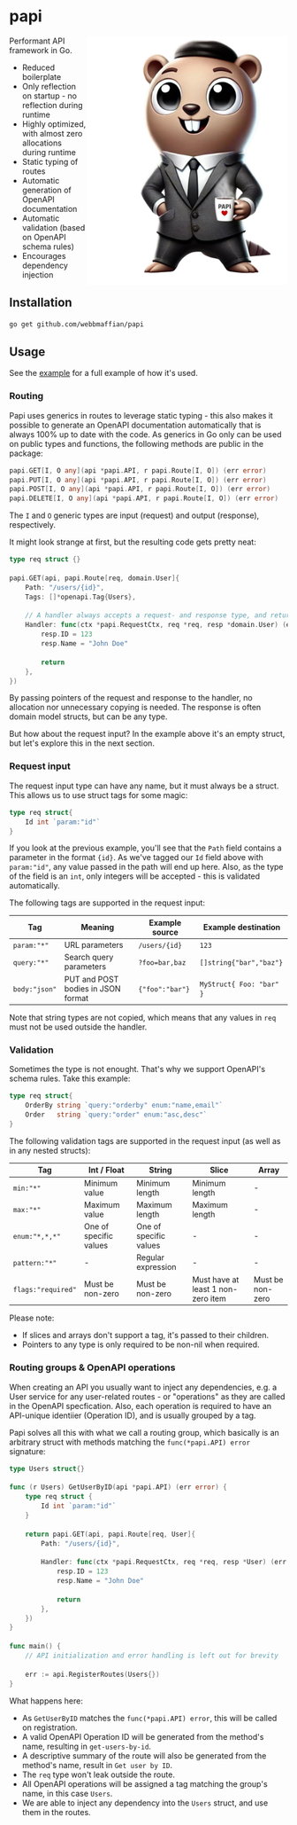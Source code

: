 # papi
<img alt="Papi" src="./docs/papi-mug.webp" align="right" />

Performant API framework in Go.
- Reduced boilerplate
- Only reflection on startup - no reflection during runtime
- Highly optimized, with almost zero allocations during runtime
- Static typing of routes
- Automatic generation of OpenAPI documentation
- Automatic validation (based on OpenAPI schema rules)
- Encourages dependency injection

## Installation
```sh
go get github.com/webbmaffian/papi
```

## Usage
See the [example](./example) for a full example of how it's used.

### Routing
Papi uses generics in routes to leverage static typing - this also makes it possible to generate an OpenAPI documentation automatically that is always 100% up to date with the code. As generics in Go only can be used on public types and functions, the following methods are public in the package:

```go
papi.GET[I, O any](api *papi.API, r papi.Route[I, O]) (err error)
papi.PUT[I, O any](api *papi.API, r papi.Route[I, O]) (err error)
papi.POST[I, O any](api *papi.API, r papi.Route[I, O]) (err error)
papi.DELETE[I, O any](api *papi.API, r papi.Route[I, O]) (err error)
```
The `I` and `O` generic types are input (request) and output (response), respectively. 

It might look strange at first, but the resulting code gets pretty neat:
```go
type req struct {}

papi.GET(api, papi.Route[req, domain.User]{
	Path: "/users/{id}",
	Tags: []*openapi.Tag{Users},

	// A handler always accepts a request- and response type, and returns any error occured.
	Handler: func(ctx *papi.RequestCtx, req *req, resp *domain.User) (err error) {
		resp.ID = 123
		resp.Name = "John Doe"

		return
	},
})
```

By passing pointers of the request and response to the handler, no allocation nor unnecessary copying is needed. The response is often domain model structs, but can be any type.

But how about the request input? In the example above it's an empty struct, but let's explore this in the next section.

### Request input
The request input type can have any name, but it must always be a struct. This allows us to use struct tags for some magic:
```go
type req struct{
	Id int `param:"id"`
}
```

If you look at the previous example, you'll see that the `Path` field contains a parameter in the format `{id}`. As we've tagged our `Id` field above with `param:"id"`, any value passed in the path will end up here. Also, as the type of the field is an `int`, only integers will be accepted - this is validated automatically.

The following tags are supported in the request input:

| Tag           | Meaning                            | Example source  | Example destination      |
| ------------- | ---------------------------------- | --------------- | ------------------------ |
| `param:"*"`   | URL parameters                     | `/users/{id}`   | `123`                    |
| `query:"*"`   | Search query parameters            | `?foo=bar,baz`  | `[]string{"bar","baz"}`  |
| `body:"json"` | PUT and POST bodies in JSON format | `{"foo":"bar"}` | `MyStruct{ Foo: "bar" }` |

Note that string types are not copied, which means that any values in `req` must not be used outside the handler.

### Validation
Sometimes the type is not enought. That's why we support OpenAPI's schema rules. Take this example:
```go
type req struct{
	OrderBy string `query:"orderby" enum:"name,email"`
	Order   string `query:"order" enum:"asc,desc"`
}
```

The following validation tags are supported in the request input (as well as in any nested structs):

| Tag                | Int / Float            | String                 | Slice                              | Array            |
| ------------------ | ---------------------- | ---------------------- | ---------------------------------- | ---------------- |
| `min:"*"`          | Minimum value          | Minimum length         | Minimum length                     | -                |
| `max:"*"`          | Maximum value          | Maximum length         | Maximum length                     | -                |
| `enum:"*,*,*"`     | One of specific values | One of specific values | -                                  | -                |
| `pattern:"*"`      | -                      | Regular expression     | -                                  | -                |
| `flags:"required"` | Must be non-zero       | Must be non-zero       | Must have at least 1 non-zero item | Must be non-zero |

Please note:
- If slices and arrays don't support a tag, it's passed to their children.
- Pointers to any type is only required to be non-nil when required.

### Routing groups & OpenAPI operations
When creating an API you usually want to inject any dependencies, e.g. a User service for any user-related routes - or "operations" as they are called in the OpenAPI specfication. Also, each operation is required to have an API-unique identiier (Operation ID), and is usually grouped by a tag.

Papi solves all this with what we call a routing group, which basically is an arbitrary struct with methods matching the `func(*papi.API) error` signature:

```go
type Users struct{}

func (r Users) GetUserByID(api *papi.API) (err error) {
	type req struct {
		Id int `param:"id"`
	}

	return papi.GET(api, papi.Route[req, User]{
		Path: "/users/{id}",

		Handler: func(ctx *papi.RequestCtx, req *req, resp *User) (err error) {
			resp.ID = 123
			resp.Name = "John Doe"

			return
		},
	})
}

func main() {
	// API initialization and error handling is left out for brevity

	err := api.RegisterRoutes(Users{})
}
```

What happens here:
- As `GetUserByID` matches the `func(*papi.API) error`, this will be called on registration.
- A valid OpenAPI Operation ID will be generated from the method's name, resulting in `get-users-by-id`.
- A descriptive summary of the route will also be generated from the method's name, result in `Get user by ID`.
- The `req` type won't leak outside the route.
- All OpenAPI operations will be assigned a tag matching the group's name, in this case `Users`.
- We are able to inject any dependency into the `Users` struct, and use them in the routes.
